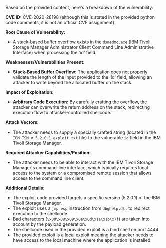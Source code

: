 Based on the provided content, here's a breakdown of the vulnerability:

**CVE ID:** CVE-2020-28198 (although this is stated in the provided python code comments, it is not an official CVE assignment)

**Root Cause of Vulnerability:**
- A stack-based buffer overflow exists in the `dsmadmc.exe` (IBM Tivoli Storage Manager Administrator Client Command Line Administrative Interface) when processing the 'id' field.

**Weaknesses/Vulnerabilities Present:**
- **Stack-Based Buffer Overflow:** The application does not properly validate the length of the input provided to the 'id' field, allowing an attacker to write beyond the allocated buffer on the stack.

**Impact of Exploitation:**
- **Arbitrary Code Execution:** By carefully crafting the overflow, the attacker can overwrite the return address on the stack, redirecting execution flow to attacker-controlled shellcode.

**Attack Vectors:**
- The attacker needs to supply a specially crafted string (located in the `IBM_TSM_v.5.2.0.1_exploit.txt` file) to the vulnerable `id` field in the IBM Tivoli Storage Manager.

**Required Attacker Capabilities/Position:**
- The attacker needs to be able to interact with the IBM Tivoli Storage Manager's command-line interface, which typically requires local access to the system or a compromised remote session that allows access to the command line client.

**Additional Details:**
- The exploit code provided targets a specific version (5.2.0.1) of the IBM Tivoli Storage Manager.
- The exploit uses a `jmp esp` instruction from `dbghelp.dll` to redirect execution to the shellcode.
- Bad characters (`\x00\x08\x09\x0a\x0d\x1a\x1b\x7f`) are taken into account by the payload generation.
- The shellcode used in the provided exploit is a bind shell on port 4444.
- The provided exploit is a local exploit meaning the attacker needs to have access to the local machine where the application is installed.